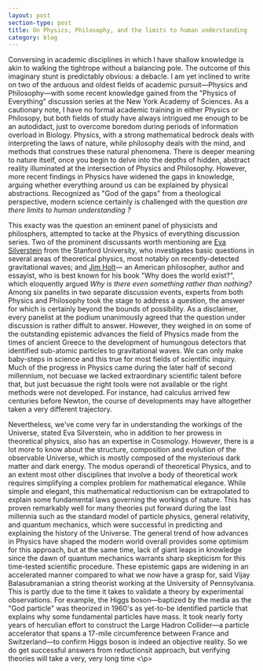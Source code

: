 ```yaml
---
layout: post
section-type: post
title: On Physics, Philosophy, and the limits to human understanding
category: blog
---
```


<p> Conversing in academic disciplines in which I have shallow knowledge is akin to walking the tightrope without a balancing pole. The outcome of this imaginary stunt is predictably obvious: a debacle. I am yet inclined to write on two of the arduous and oldest fields of academic pursuit&mdash;Physics and Philosophy&mdash;with some recent knowledge gained from the &quot;Physics of Everything&quot; discussion series at the New York Academy of Sciences. As a cautionary note, I have no formal academic training in either Physics or Philosopy, but both fields of study have always intrigued me enough to be an autodidact, just to overcome boredom during periods of information overload in Biology. Physics, with a strong mathematical bedrock deals with interpreting the laws of nature, while philosophy deals with the mind, and methods that construes these natural phenomena. There is deeper meaning to nature itself, once you begin to delve into the depths of hidden, abstract reality illuminated at the intersection of Physics and Philosophy. However, more recent findings in Physics have widened the gaps in knowledge, arguing whether everything around us can be explained by physical abstractions. Recognized as "God of the gaps" from a theological perspective, modern science certainly is challenged with the question <i> are there limits to human understanding ? </i> </p>

<p> This exacty was the question an eminent panel of physicists and philosphers, attempted to tacke at the Physics of everything discussion series.  Two of the prominent discussants worth mentioning are <a href="https://sitp.stanford.edu/people/eva-silverstein" title="Eva Silverstein">Eva Silverstein</a> from the Stanford University, who investigates basic questions in several areas of theoretical physics, most notably on recently-detected gravitational waves; and <a href="https://www.newyorker.com/contributors/jim-holt" title="Jim Holt">Jim Holt</a>&mdash; an American philosopher, author and essayist, who is best known for his book &quot;Why does the world exist?&quot;, which eloquently argued <i> Why is there even something rather than nothing?</i>  Among six panelits in two separate discussion events, experts from both Physics and Philosophy took the stage to address a question, the answer for which is certainly beyond the bounds of possibility. As a disclaimer, every panelist at the podium unanimously agreed that the question under discussion is rather diffult to answer. However, they weighed in on some of the outstanding epistemic advances the field of Physics made from the times of ancient Greece to the development of humungous detectors that identified sub-atomic particles to gravitational waves. We can only make baby-steps in science and this true for most fields of scientific inquiry. Much of the progress in Physics came during the later half of second millennium, not becuase we lacked extraordinary scientific talent before that, but just becuasue the right tools were not available or the right methods were not developed. For instance, had calculus arrived few centuries before Newton, the course of developments may have altogether taken a very different trajectory. </p>

<p> Nevertheless, we've come very far in understanding the workings of the Universe, stated Eva Silverstein, who in addition to her prowess in theoretical physics, also has an expertise in Cosmology. However, there is a lot more to know about the structure, composition and evolution of the observable Universe, which is mostly composed of the mysterious dark matter and dark energy. The modus operandi of theoretical Physics, and to an extent most other disciplines that involve a body of theoretical work requires simplifying a complex problem for mathematical elegance. While simple and elegant, this mathematical reductionism can be extrapolated to explain some fundamental laws governing the workings of nature. This has proven remarkably well for many theories put forward during the last millennia such as the standard model of particle physics, general relativity, and quantum mechanics, which were successful in predicting and explaining the history of the Universe. The general trend of how advances in Physics have shaped the modern world overall provides some optimism for this approach, but at the same time, lack of giant leaps in knowledge since the dawn of quantum mechanics warrants sharp skepticism for this time-tested scientific procedure. These epistemic gaps are widening in an accelerated manner compared to what we now have a grasp for, said Vijay Balasubramanian a string theorist working at the University of Pennsylvania. This is partly due to the time it takes to validate a theory by experimental observations. For example, the Higgs boson&mdash;baptized by the media as the &quot;God particle&quot; was theorized in 1960's as yet-to-be identified particle that explains why some fundamental particles have mass. It took nearly forty years of herculian effort to construct the Large Hadron Collider&mdash;a particle accelerator that spans a 17-mile circumference between France and Switzerland&mdash;to confirm Higgs boson is indeed an objective reality. So we do get successful answers from reductionsit approach, but verifying theories will take a very, very long time <\p> 
  
 
  
  
